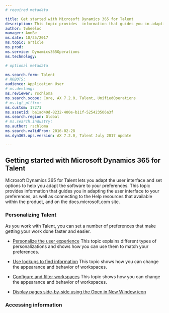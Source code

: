 ```yaml
---
# required metadata

title: Get started with Microsoft Dynamics 365 for Talent
description: This topic provides  information that guides you in adapting the user interface to your preferences, as well as connecting to the Help resources that available within the product, and on the docs.microsoft.com site. 
author: twheeloc
manager: AnnBe
ms.date: 10/25/2017
ms.topic: article
ms.prod: 
ms.service: Dynamics365Operations
ms.technology: 

# optional metadata

ms.search.form: Talent
# ROBOTS: 
audience: Application User
# ms.devlang: 
ms.reviewer: rschloma
ms.search.scope: Core, AX 7.2.0, Talent, UnifiedOperations
# ms.tgt_pltfrm: 
ms.custom: 17271
ms.assetid: ba1ad49d-8232-400e-b11f-525423506a3f
ms.search.region: Global
# ms.search.industry: 
ms.author: rschloma
ms.search.validFrom: 2016-02-28
ms.dyn365.ops.version: AX 7.2.0, Talent July 2017 update

---
```

## Getting started with Microsoft Dynamics 365 for Talent
Microsoft Dynamics 365 for Talent lets you adapt the user interface and set options to help you adapt the software to your preferences. This topic provides  information that guides you in adapting the user interface to your preferences, as well as connecting to the Help resources that available within the product, and on the docs.microsoft.com site.

### Personalizing Talent 
As you work with Talent, you can set a number of preferences that make getting your work done faster and easier. 

-   [Personalize the user experience](..fin-and-ops/get-started/personalize-user-experience.md) This topic explains different types of personalizations and shows how you can use them to match your preferences.

-   [Use lookups to find information](fin-and-ops/get-started/use-lookups-to-find-information.md) This topic shows how you can change the appearance and behavior of workspaces. 

-   [Configure and filter workspaces](fin-and-ops/get-started/configure-filter-workspaces.md) This topic shows how you can change the appearance and behavior of workspaces.

-   [Display pages side-by-side using the Open in New Window icon](fin-and-ops/get-started/display-pages-side-by-side.md)

### Accessing information
